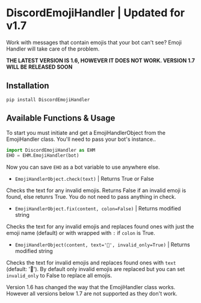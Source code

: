 # DiscordEmojiHandler | **Updated for v1.7**
Work with messages that contain emojis that your bot can't see? Emoji Handler will take care of the problem.

**THE LATEST VERSION IS 1.6, HOWEVER IT DOES NOT WORK. VERSION 1.7 WILL BE RELEASED SOON**

## Installation
`pip install DiscordEmojiHandler`

## Available Functions & Usage 
To start you must initiate and get a EmojiHandlerObject from the EmojiHandler class.
You'll need to pass your bot's instance..

```py
import DiscordEmojiHandler as EHM
EHO = EHM.EmojiHandler(bot)
```
Now you can save `EHO` as a bot variable to use anywhere else.

- ```EmojiHandlerObject.check(text)``` | Returns True or False

Checks the text for any invalid emojis. Returns False if an invalid emoji is found, else retunrs True. You do not need to pass anything in check.

- ```EmojiHandlerObject.fix(content, colon=False)``` | Returns modified string

Checks the text for any invalid emojis and replaces found ones with just the emoji name (default) or with wrapped with `:` if `colon` is True.

- ```EmojiHandlerObject(content, text='🤔', invalid_only=True)``` | Returns modified string

Checks the text for invalid emojis and replaces found ones with `text` (default: '🤔'). By default only invalid emojis are replaced but you can set `invalid_only` to False to replace all emojis.


Version 1.6 has changed the way that the EmojiHandler class works. However all versions below 1.7 are not supported as they don't work.
